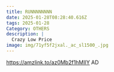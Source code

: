 ```yaml
---
title: RUNNNNNNNN
date: 2025-01-28T08:28:40.616Z
tags: 2025-01-28
Category: OTHERS
description: |
  Crazy Low Price
image: img/71yf5f2jxal._ac_sl1500_.jpg
---
```

https://amzlink.to/az0Mb2f1hMIlY
AD